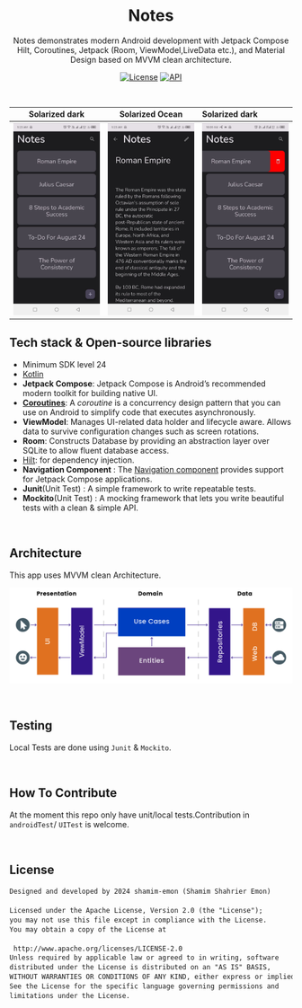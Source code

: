
<h1 align="center">Notes</h1>  
<p align="center">    
 Notes demonstrates modern Android development with Jetpack Compose Hilt,  Coroutines, Jetpack (Room, ViewModel,LiveData etc.), and Material Design based on MVVM clean architecture.  
</p>  
<p align="center">  
  <a href="https://opensource.org/licenses/Apache-2.0"><img alt="License" src="https://img.shields.io/badge/License-Apache%202.0-blue.svg"/></a>  
  <a href="https://android-arsenal.com/api?level=24"><img alt="API" src="https://img.shields.io/badge/API-24%2B-brightgreen.svg?style=flat"/></a></p>  
<br/>  


|     Solarized dark      |     Solarized Ocean     | Solarized dark          |
|:-----------------------:|:-----------------------:|:------------------------|
| ![](/previews/sc_1.jpg) | ![](/previews/sc_2.jpg) | ![](/previews/sc_3.jpg) |

## Tech stack & Open-source libraries
- Minimum SDK level 24
- [Kotlin](https://kotlinlang.org/)
- <b>Jetpack Compose</b>: Jetpack Compose is Android’s recommended modern toolkit for building native UI.
-  <b>[Coroutines](https://kotlinlang.org/docs/coroutines-guide.html)</b>: A _coroutine_ is a concurrency design pattern that you can use on Android to simplify code that executes asynchronously.
- <b>ViewModel</b>: Manages UI-related data holder and lifecycle aware. Allows data to survive configuration changes such as screen rotations.
- <b>Room</b>: Constructs Database by providing an abstraction layer over SQLite to allow fluent database access.
- [Hilt](https://dagger.dev/hilt/): for dependency injection.
- **Navigation Component** : The [Navigation component](https://developer.android.com/guide/navigation) provides support for Jetpack Compose applications.
- <b>Junit</b>(Unit Test) : A simple framework to write repeatable tests.
- <b>Mockito</b>(Unit Test) : A mocking framework that lets you write beautiful tests with a clean & simple API.

<br/>  

## Architecture
This app uses MVVM clean Architecture.
<p align="center">  
<img src="/previews/architecture.png"/>  
</p>  

<br/>  

## Testing
Local Tests are done using `Junit` & `Mockito`.

<br/>  


## How To Contribute
At the moment this repo only have unit/local tests.Contribution in `androidTest`/ `UITest` is welcome.

<br/>  

## License
```xml  
Designed and developed by 2024 shamim-emon (Shamim Shahrier Emon)  
  
Licensed under the Apache License, Version 2.0 (the "License");  
you may not use this file except in compliance with the License.  
You may obtain a copy of the License at  
  
 http://www.apache.org/licenses/LICENSE-2.0  
Unless required by applicable law or agreed to in writing, software  
distributed under the License is distributed on an "AS IS" BASIS,  
WITHOUT WARRANTIES OR CONDITIONS OF ANY KIND, either express or implied.  
See the License for the specific language governing permissions and  
limitations under the License.  
```